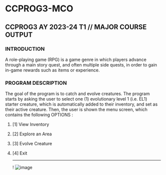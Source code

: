 # CCPROG3-MCO

## CCPROG3 AY 2023-24 T1 // MAJOR COURSE OUTPUT

### INTRODUCTION
A role-playing game (RPG) is a game genre in which players advance through a main story
quest, and often multiple side quests, in order to gain in-game rewards such as items or
experience.

### PROGRAM DESCRIPTION
 The goal of the program is to catch and evolve creatures. The program starts by asking the
user to select one (1) evolutionary level 1 (i.e. EL1) starter creature, which is automatically
added to their inventory, and set as their active creature. Then, the user is shown the menu
screen, which contains the following OPTIONS : 
 1. [1] View Inventory
 2. [2] Explore an Area
 3. [3] Evolve Creature
 4. [4] Exit

    ------------------------------------
    ! ![image](https://github.com/Shinoruba/CCPROG3-MCO/assets/121850764/e2ee90de-1aa7-4ec7-919b-66cb8b0f061f)
